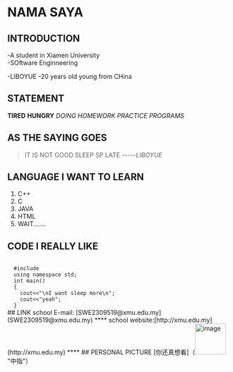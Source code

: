 # NAMA SAYA
## INTRODUCTION
-A student in Xiamen University  
  -SOftware Enginneering

-LIBOYUE
  -20 years old young from CHina
## STATEMENT
**TIRED** **HUNGRY**
_DOING HOMEWORK_ _PRACTICE PROGRAMS_
## AS THE SAYING GOES
>IT IS NOT GOOD SLEEP SP LATE
>          -----_LIBOYUE_
## LANGUAGE I WANT TO LEARN
1. C++
2. C
3. JAVA
4. HTML
5. WAIT.......
## CODE I REALLY LIKE
<code>
  #include<iostream>
  using namespace std;
  int main()
  {
    cout<<"\nI want sleep more\n";
    cout<<"yeah";
  }
</code>
## LINK
school E-mail: [SWE2309519@xmu.edu.my](SWE2309519@xmu.edu.my)
****
school website:[http://xmu.edu.my](http://xmu.edu.my)
****
## PERSONAL PICTURE
[你还真想看]（<img width="70" alt="image" src="https://github.com/LI-BOYUE/LI-BOYUE/assets/152699715/8968025f-1011-4967-abc9-b77453c67770"> "中指"）





